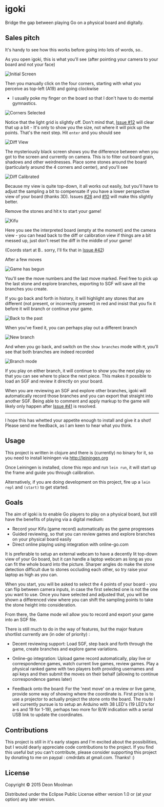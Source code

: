 # igoki

Bridge the gap between playing Go on a physical board and digitally.

## Sales pitch
 
 It's handy to see how this works before going into lots of words, so..
 
 As you open igoki, this is what you'll see (after pointing your camera to your board and not your
 face)
 
 ![Initial Screen](resources/screen0.jpg)
 
 Then you manually click on the four corners, starting with what you perceive as top-left (A19) and going clockwise
  - I usually poke my finger on the board so that I don't have to do mental gymnastics.
 
 ![Corners Selected](resources/screen1.jpg)
 
 Notice that the light grid is slightly off. Don't mind that, [Issue #12](https://github.com/CmdrDats/igoki/issues/12) will clear that up a bit -
 It's only to show you the size, not where it will pick up the points. That's the next step. Hit `enter`
 and you should see
 
 ![Diff View](resources/screen2.jpg)
 
 The mysteriously black screen shows you the difference between when you got to the screen and currently
 on camera. This is to filter out board grain, shadows and other weirdnesses. Place some stones around
 the board (particularly around the 4 corners and center), and you'll see
 
 ![Diff Calibrated](resources/screen3.jpg)
 
 Because my view is quite top-down, it all works out easily, but you'll have to adjust the sampling a
 bit to compensate if you have a lower perspective view of your board (thanks 3D). Issues [#26](https://github.com/CmdrDats/igoki/issues/26) and [#10](https://github.com/CmdrDats/igoki/issues/10)
 will make this slightly better.
 
 Remove the stones and hit `K` to start your game!
 
 ![Kifu](resources/screen4.jpg)
 
 Here you see the interpreted board (empty at the moment) and the camera view - you can head back to
 the diff or calibration view if things are a bit messed up, just don't reset the diff in the middle of your game!
 
 (Coords start at B.. sorry, I'll fix that in [Issue #42](https://github.com/CmdrDats/igoki/issues/42))
 
 After a few moves
 
 ![Game has begun](resources/screen5.jpg)
 
 You'll see the move numbers and the last move marked. Feel free to pick up the last stone and explore
 branches, exporting to SGF will save all the branches you create.
 
 If you go back and forth in history, it will highlight any stones that are different (not present,
 or incorrectly present) in red and insist that you fix it before it will branch or continue your game.
 
 ![Back to the past](resources/screen6.jpg)
 
 When you've fixed it, you can perhaps play out a different branch
 
 ![New branch](resources/screen7.jpg)
 
 And when you go back, and switch on the `show branches` mode with `M`, you'll see that both branches
 are indeed recorded
 
 ![Branch mode](resources/screen8.jpg)
 
 If you play on either branch, it will continue to show you the next play so that you can see where
 to place the next piece. This makes it possible to load an SGF and review it directly on your board.
 
 When you are reviewing an SGF and explore other branches, igoki will automatically record those branches
 and you can export that straight into another SGF. Being able to comment and apply markup to the
 game will likely only happen after [Issue #41](https://github.com/CmdrDats/igoki/issues/41) is resolved.
 
 ---
 
 I hope this has whetted your appetite enough to install and give it a shot! Please send me feedback,
 as I am keen to hear what you think.
 
## Usage
 
 This project is written in clojure and there is (currently) no binary for it, so you need to install
 leiningen via http://leiningen.org
 
 Once Leiningen is installed, clone this repo and run `lein run`, 
 it will start up the frame and guide you through calibration.
 
 Alternatively, if you are doing development on this project, fire up a `lein repl` and `(start)` 
 to get started.
 


## Goals

The aim of igoki is to enable Go players to play on a physical board, but still have the benefits
of playing via a digital medium:

 - Record your Kifu (game record) automatically as the game progresses
 - Guided reviewing, so that you can review games and explore branches on your physical board easily
 - Direct online playing using integration with online-go.com

It is preferable to setup an external webcam to have a decently lit top-down view of your Go board,
but it can handle a laptop webcam as long as you can fit the whole board into the picture. Sharper
angles do make the stone detection difficult due to stones occluding each other, so try raise your
laptop as high as you can.

When you start, you will be asked to select the 4 points of your board - you can flip between camera
inputs, in case the first selected one is not the one you want to use. Once you have selected
and adjusted that, you will be shown a differenced view where you can shift the sampling points
to take the stone height into consideration.

From there, the Game mode wil allow you to record and export your game into an SGF file.

There is still much to do in the way of features, but the major feature shortlist currently are
 (in oder of priority) :

 - Decent reviewing support: Load SGF, step back and forth through the game, create branches and 
   explore game variations. 
   
 - Online-go integration: Upload game record automatically, play live or correspondence games, watch
   current live games, review games. Play a physical ranked game with two players both providing
   usernames and api keys and then submit the moves on their behalf (allowing to continue
   correspondence games later)
   
 - Feedback onto the board: For the 'next move' on a review or live game, provide some way of
   showing where the coordinate is. First prize is to use a projector to actually project the stone
   onto the board. The route I will currently pursue is to setup an Arduino with 38 LED's
   (19 LED's for a-s and 19 for 1-19), perhaps two more for B/W indication with a serial USB link
   to update the coordinates.
   
## Contributions

This project is still in it's early stages and I'm excited about the possibilities, but I would
dearly appreciate code contributions to the project. If you find this useful but you can't contribute,
 please consider supporting this project by donating to me on paypal : cmdrdats at gmail.com. Thanks! :)
 
## License

Copyright © 2015 Deon Moolman

Distributed under the Eclipse Public License either version 1.0 or (at
your option) any later version.
